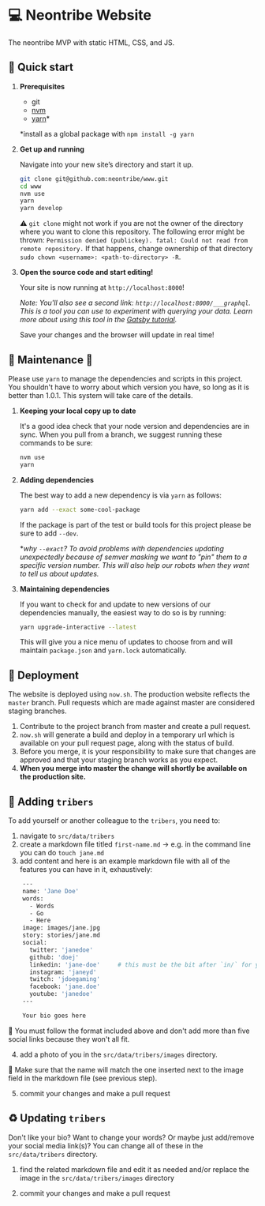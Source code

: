 # :computer: Neontribe Website

The neontribe MVP with static HTML, CSS, and JS. 

## :checkered_flag: Quick start

1.  **Prerequisites**

    - git
    - [nvm](https://github.com/creationix/nvm)
    - [yarn](https://github.com/yarnpkg/yarn)*

    *install as a global package with `npm install -g yarn`

1.  **Get up and running**

    Navigate into your new site’s directory and start it up.

    ```sh
    git clone git@github.com:neontribe/www.git
    cd www
    nvm use
    yarn
    yarn develop
    ```

    :warning: `git clone` might not work if you are not the owner of the directory where you want to clone this repository. The following error might be thrown: `Permission denied (publickey). fatal: Could not read from remote repository.` If that happens, change ownership of that directory `sudo chown <username>: <path-to-directory> -R`.

1.  **Open the source code and start editing!**

    Your site is now running at `http://localhost:8000`!

    _Note: You'll also see a second link: `http://localhost:8000/___graphql`. This is a tool you can use to experiment with querying your data. Learn more about using this tool in the [Gatsby tutorial](https://www.gatsbyjs.org/tutorial/part-five/#introducing-graphiql)._

    Save your changes and the browser will update in real time!

## :wrench: Maintenance :construction:

Please use `yarn` to manage the dependencies and scripts in this project. You shouldn't have to worry about which version you have, so long as it is better than 1.0.1. This system will take care of the details.

1. **Keeping your local copy up to date**

   It's a good idea check that your node version and dependencies are in sync. When you pull from a branch, we suggest running these commands to be sure:

   ```sh
   nvm use
   yarn
   ```

1. **Adding dependencies**

   The best way to add a new dependency is via `yarn` as follows:

   ```sh
   yarn add --exact some-cool-package
   ```

   If the package is part of the test or build tools for this project please be sure to add `--dev`.

   \*_why `--exact`? To avoid problems with dependencies updating unexpectedly because of semver masking we want to "pin" them to a specific version number. This will also help our robots when they want to tell us about updates._

1. **Maintaining dependencies**

   If you want to check for and update to new versions of our dependencies manually, the easiest way to do so is by running:

   ```sh
   yarn upgrade-interactive --latest
   ```

   This will give you a nice menu of updates to choose from and will maintain `package.json` and `yarn.lock` automatically.

## :rocket: Deployment

The website is deployed using `now.sh`. The production website reflects the `master` branch. Pull requests which are made against master are considered staging branches.

1. Contribute to the project branch from master and create a pull request.
2. `now.sh` will generate a build and deploy in a temporary url which is available on your pull request page, along with the status of build.
3. Before you merge, it is your responsibility to make sure that changes are approved and that your staging branch works as you expect.
4. **When you merge into master the change will shortly be available on the production site.**

## :construction_worker: Adding `tribers`

To add yourself or another colleague to the `tribers`, you need to: 

1. navigate to `src/data/tribers`
2. create a markdown file titled `first-name.md` -> e.g. in the command line you can do `touch jane.md`
3. add content and here is an example markdown file with all of the features you can have in it, exhaustively:

```sh
    ---
    name: 'Jane Doe'
    words:
      - Words
      - Go
      - Here
    image: images/jane.jpg
    story: stories/jane.md
    social:
      twitter: 'janedoe'
      github: 'doej'
      linkedin: 'jane-doe'     # this must be the bit after `in/` for your public linkedin profile URL
      instagram: 'janeyd'
      twitch: 'jdoegaming'
      facebook: 'jane.doe'
      youtube: 'janedoe'
    ---

    Your bio goes here
```
:rotating_light: You must follow the format included above and don't add more than five social links because they won't all fit.

4. add a photo of you in the `src/data/tribers/images` directory.

:triangular_flag_on_post: Make sure that the name will match the one inserted next to the image field in the markdown file (see previous step).

5. commit your changes and make a pull request

## :recycle: Updating `tribers`

Don't like your bio? Want to change your words? Or maybe just add/remove your social media link(s)? You can change all of these in the `src/data/tribers` directory.

1. find the related markdown file and edit it as needed and/or replace the image in the `src/data/tribers/images` directory

2. commit your changes and make a pull request
